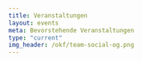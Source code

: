 ```yaml
---
title: Veranstaltungen
layout: events
meta: Bevorstehende Veranstaltungen
type: "current"
img_header: /okf/team-social-og.png
---
```

